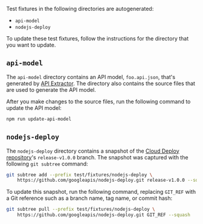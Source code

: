 Test fixtures in the following directories are autogenerated:

* `api-model`
* `nodejs-deploy`

To update these test fixtures, follow the instructions for the directory that
you want to update.

## `api-model`

The `api-model` directory contains an API model, `foo.api.json`, that's
generated by [API Extractor](https://api-extractor.com/). The directory also
contains the source files that are used to generate the API model.

After you make changes to the source files, run the following command to update
the API model:

```sh
npm run update-api-model
```

## `nodejs-deploy`

The `nodejs-deploy` directory contains a snapshot of the
[Cloud Deploy repository](https://github.com/googleapis/nodejs-deploy)'s
`release-v1.0.0` branch. The snapshot was captured with the following `git
subtree` command:

```sh
git subtree add --prefix test/fixtures/nodejs-deploy \
    https://github.com/googleapis/nodejs-deploy.git release-v1.0.0 --squash
```

To update this snapshot, run the following command, replacing `GIT_REF` with a
Git reference such as a branch name, tag name, or commit hash:

```sh
git subtree pull --prefix test/fixtures/nodejs-deploy \
    https://github.com/googleapis/nodejs-deploy.git GIT_REF --squash
```
